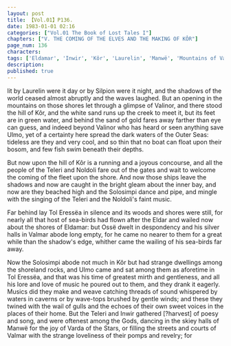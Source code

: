 ```yaml
---
layout: post
title: 【Vol.01】P136.
date: 1983-01-01 02:16
categories: ["Vol.01 The Book of Lost Tales I"]
chapters: ["V. THE COMING OF THE ELVES AND THE MAKING OF KÔR"]
page_num: 136
characters: 
tags: ['Eldamar', 'Inwir', 'Kôr', 'Laurelin', 'Manwë', 'Mountains of Valinor', 'Noldoli', 'Ossë', 'Outer Sea(s)', 'Silpion', 'Solosimpi', 'Teleri', 'Ulmo', 'Valmar', 'sand of gold']
description: 
published: true
---
```


<p style="text-indent: 0;">
lit by Laurelin were it day or by Silpion were it night, and the shadows of the world ceased almost abruptly and the waves laughed. But an opening in the mountains on those shores let through a glimpse of Valinor, and there stood the hill of Kôr, and the white sand runs up the creek to meet it, but its feet are in green water, and behind the sand of gold fares away farther than eye can guess, and indeed beyond Valinor who has heard or seen anything save Ulmo, yet of a certainty here spread the dark waters of the Outer Seas: tideless are they and very cool, and so thin that no boat can float upon their bosom, and few fish swim beneath their depths.
</p>

But now upon the hill of Kôr is a running and a joyous concourse, and all the people of the Teleri and Noldoli fare out of the gates and wait to welcome the coming of the fleet upon the shore. And now those ships leave the shadows and now are caught in the bright gleam about the inner bay, and now are they beached high and the Solosimpi dance and pipe, and mingle with the singing of the Teleri and the Noldoli's faint music.

Far behind lay Tol Eressëa in silence and its woods and shores were still, for nearly all that host of sea-birds had flown after the Eldar and wailed now about the shores of Eldamar: but Ossë dwelt in despondency and his silver halls in Valmar abode long empty, for he came no nearer to them for a great while than the shadow's edge, whither came the wailing of his sea-birds far away.

Now the Solosimpi abode not much in Kôr but had strange dwellings among the shoreland rocks, and Ulmo came and sat among them as aforetime in Tol Eressëa, and that was his time of greatest mirth and gentleness, and all his lore and love of music he poured out to them, and they drank it eagerly. Musics did they make and weave catching threads of sound whispered by waters in caverns or by wave-tops brushed by gentle winds; and these they twined with the wail of gulls and the echoes of their own sweet voices in the places of their home. But the Teleri and Inwir gathered [?harvest] of poesy and song, and were oftenest among the Gods, dancing in the skiey halls of Manwë for the joy of Varda of the Stars, or filling the streets and courts of Valmar with the strange loveliness of their pomps and revelry; for

